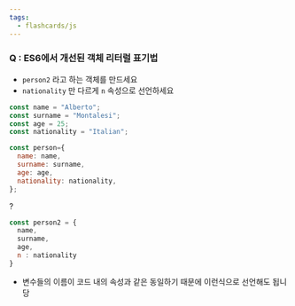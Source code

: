 ```yaml
---
tags:
  - flashcards/js
---
```

### Q : ES6에서 개선된 객체 리터럴 표기법
- `person2` 라고 하는 객체를 만드세요
- `nationality` 만 다르게 `n` 속성으로 선언하세요 
```js
const name = "Alberto";
const surname = "Montalesi";
const age = 25;
const nationality = "Italian";

const person={
  name: name,
  surname: surname,
  age: age,
  nationality: nationality,
};


```
?
```js
const person2 = {
  name,
  surname,
  age,
  n : nationality
}
```
- 변수들의 이름이 코드 내의 속성과 같은 동일하기 때문에 이런식으로 선언해도 됩니당 